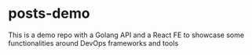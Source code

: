 # posts-demo
This is a demo repo with a Golang API and a React FE to showcase some functionalities around DevOps frameworks and tools
